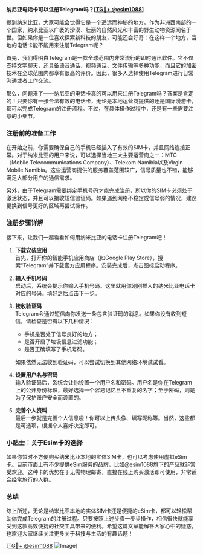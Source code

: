**纳尼亚电话卡可以注册Telegram吗？[[TG💪+ @esim1088](https://t.me/s/esim1088)]**

提到纳米比亚，大家可能会觉得它是一个遥远而神秘的地方。作为非洲西南部的一个国家，纳米比亚以广袤的沙漠、壮丽的自然风光和丰富的野生动物资源闻名于世。但如果你是一位喜欢探索新科技的朋友，可能还会好奇：在这样一个地方，当地的电话卡能不能用来注册Telegram呢？

首先，我们得明白Telegram是一款全球范围内非常流行的即时通讯软件。它不仅支持文字聊天，还具备语音通话、视频通话、文件传输等多种功能，而且它的加密技术在全球范围内都享有很高的评价。因此，很多人选择使用Telegram进行日常沟通或者工作交流。

那么，问题来了——纳尼亚的电话卡真的可以用来注册Telegram吗？答案是肯定的！只要你有一张合法有效的电话卡，无论是本地运营商提供的还是国际漫游卡，都可以完成Telegram的注册流程。不过，在具体操作过程中，还是有一些需要注意的小细节。

### 注册前的准备工作

在开始之前，你需要确保自己的手机已经插入了有效的SIM卡，并且网络连接正常。对于纳米比亚的用户来说，可以选择当地三大主要运营商之一：MTC（Mobile Telecommunications Company）、Telekom Namibia以及Virgin Mobile Namibia。这些运营商提供的服务覆盖范围较广，信号质量也不错，能够满足大部分用户的通信需求。

另外，由于Telegram需要绑定手机号码才能完成注册，所以你的SIM卡必须处于激活状态，并且可以接收短信验证码。如果遇到网络不稳定或信号弱的情况，建议更换到信号更好的区域再尝试操作。

### 注册步骤详解

接下来，让我们一起看看如何用纳米比亚的电话卡注册Telegram吧！

1. **下载安装应用**  
   首先，打开你的智能手机应用商店（如Google Play Store），搜索“Telegram”并下载官方应用程序。安装完成后，点击图标启动程序。

2. **输入手机号码**  
   启动后，系统会提示你输入手机号码。这里就用你刚刚插入的纳米比亚电话卡对应的号码。填好之后点击下一步。

3. **接收验证码**  
   Telegram会通过短信向你发送一条包含验证码的消息。如果你没有收到短信，请检查是否有以下几种情况：
   - 手机是否处于信号良好的地方；
   - 是否开启了垃圾信息过滤功能；
   - 是否正确填写了手机号码。

   如果依然无法收到验证码，可以尝试切换到其他网络环境试试看。

4. **设置用户名与密码**  
   输入验证码后，系统会让你设置一个用户名和密码。用户名是你在Telegram上的公开身份标识，最好选择一个容易记忆且不重复的名字；至于密码，则是为了保护账户安全而设置的。

5. **完善个人资料**  
   最后一步就是完善个人信息啦！你可以上传头像、填写昵称等。当然，这些都是可选项，根据个人喜好决定即可。

### 小贴士：关于Esim卡的选择

如果你暂时不方便购买纳米比亚本地的实体SIM卡，也可以考虑使用虚拟eSim卡。目前市面上有不少提供eSim服务的品牌，比如@esim1088旗下的产品就非常受欢迎。这种卡的优势在于无需物理邮寄，直接在线上购买激活即可使用，非常适合经常旅行的人群。

### 总结

综上所述，无论是纳米比亚本地的实体SIM卡还是便捷的eSim卡，都可以轻松帮助你完成Telegram的注册过程。只要按照上述步骤一步步操作，相信很快就能享受到这款高效便捷的社交工具带来的便利。希望这篇文章能解答大家心中的疑惑，也欢迎大家继续关注更多关于科技与生活的有趣话题！

[[TG💪+ @esim1088](https://t.me/s/esim1088) ![Image](https://i.postimg.cc/4NQfJmqS/Snipaste-2025-05-13-00-14-12.png)]